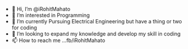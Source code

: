 - 👋 Hi, I’m @iRohitMahato
- 👀 I’m interested in Programming 
- 🌱 I’m currently Pursuing Electrical Engineering but have a thing or two for coding 
- 💞️ I’m looking to expand my knowledge and develop my skill in coding
- 📫 How to reach me ...fb/iRohitMahato

<!---
iRohitMahato/iRohitMahato is a ✨ special ✨ repository because its `README.md` (this file) appears on your GitHub profile.
You can click the Preview link to take a look at your changes.
--->
